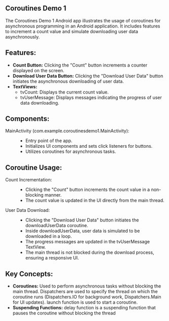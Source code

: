 <h2>Coroutines Demo 1</h2>
<p>The Coroutines Demo 1 Android app illustrates the usage of coroutines for asynchronous programming in an Android application. It includes features to increment a count value and simulate downloading user data asynchronously.</p>

<h2>Features:</h2>
<ul>
  <li><strong>Count Button:</strong> Clicking the "Count" button increments a counter displayed on the screen.</li>
  <li><strong>Download User Data Button:</strong> Clicking the "Download User Data" button initiates the asynchronous downloading of user data.</li>
  <li><strong>TextViews:</strong> 
    <ul>
      <li>tvCount: Displays the current count value.</li>
      <li>tvUserMessage: Displays messages indicating the progress of user data downloading.</li>
    </ul>
  </li>
</ul>

<h2>Components:</h2>
<dl>
  <dt>MainActivity (com.example.coroutinesdemo1.MainActivity):</dt>
  <dd>
    <ul>
      <li>Entry point of the app.</li>
      <li>Initializes UI components and sets click listeners for buttons.</li>
      <li>Utilizes coroutines for asynchronous tasks.</li>
    </ul>
  </dd>
</dl>

<h2>Coroutine Usage:</h2>
<dl>
  <dt>Count Incrementation:</dt>
  <dd>
    <ul>
      <li>Clicking the "Count" button increments the count value in a non-blocking manner.</li>
      <li>The count value is updated in the UI directly from the main thread.</li>
    </ul>
  </dd>
  
  <dt>User Data Download:</dt>
  <dd>
    <ul>
      <li>Clicking the "Download User Data" button initiates the downloadUserData coroutine.</li>
      <li>Inside downloadUserData, user data is simulated to be downloaded in a loop.</li>
      <li>The progress messages are updated in the tvUserMessage TextView.</li>
      <li>The main thread is not blocked during the download process, ensuring a responsive UI.</li>
    </ul>
  </dd>
</dl>

<h2>Key Concepts:</h2>
<ul>
  <li><strong>Coroutines:</strong> Used to perform asynchronous tasks without blocking the main thread. Dispatchers are used to specify the thread on which the coroutine runs (Dispatchers.IO for background work, Dispatchers.Main for UI updates). launch function is used to start a coroutine.</li>
  <li><strong>Suspending Functions:</strong> delay function is a suspending function that pauses the coroutine without blocking the thread</li>
</ul>
